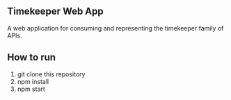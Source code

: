## Timekeeper Web App

A web application for consuming and representing the timekeeper family of APIs.

## How to run

 1. git clone this repository
 2. npm install
 3. npm start
